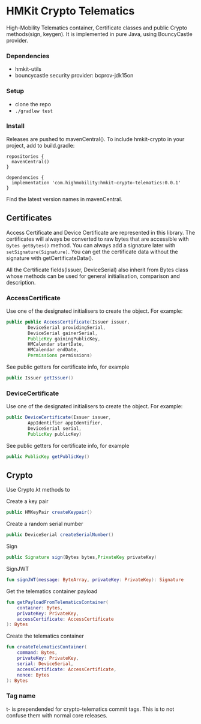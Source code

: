 # HMKit Crypto Telematics

High-Mobility Telematics container, Certificate classes and public Crypto methods(sign, keygen). It
is implemented in pure Java, using BouncyCastle provider.

### Dependencies

* hmkit-utils
* bouncycastle security provider: bcprov-jdk15on

### Setup

* clone the repo
* `./gradlew test`

### Install

Releases are pushed to mavenCentral(). To include hmkit-crypto in your project, add to build.gradle:

```
repositories {
  mavenCentral()
}

dependencies {
  implementation 'com.highmobility:hmkit-crypto-telematics:0.0.1'
}
```

Find the latest version names in mavenCentral.

## Certificates

Access Certificate and Device Certificate are represented in this library. The certificates will
always be converted to raw bytes that are accessible with `Bytes getBytes()` method. You can always
add a signature later with `setSignature(Signature)`. You can get the certificate data without the
signature with getCertificateData().

All the Certificate fields(Issuer, DeviceSerial) also inherit from Bytes class whose methods can be
used for general initialisation, comparison and description.

### AccessCertificate

Use one of the designated initialisers to create the object. For example:

```java
public public AccessCertificate(Issuer issuer,
        DeviceSerial providingSerial,
        DeviceSerial gainerSerial,
        PublicKey gainingPublicKey,
        HMCalendar startDate,
        HMCalendar endDate,
        Permissions permissions)
```

See public getters for certificate info, for example

```java
public Issuer getIssuer()
```

### DeviceCertificate

Use one of the designated initialisers to create the object. For example:

```java
public DeviceCertificate(Issuer issuer,
        AppIdentifier appIdentifier,
        DeviceSerial serial,
        PublicKey publicKey)
```

See public getters for certificate info, for example

```java
public PublicKey getPublicKey()
```

## Crypto ##

Use Crypto.kt methods to

Create a key pair

```java
public HMKeyPair createKeypair()
```

Create a random serial number

```java
public DeviceSerial createSerialNumber()
```

Sign

```java
public Signature sign(Bytes bytes,PrivateKey privateKey)
```

SignJWT

```kotlin
fun signJWT(message: ByteArray, privateKey: PrivateKey): Signature
```

Get the telematics container payload

```kotlin
fun getPayloadFromTelematicsContainer(
    container: Bytes,
    privateKey: PrivateKey,
    accessCertificate: AccessCertificate
): Bytes
```

Create the telematics container

```kotlin
fun createTelematicsContainer(
    command: Bytes,
    privateKey: PrivateKey,
    serial: DeviceSerial,
    accessCertificate: AccessCertificate,
    nonce: Bytes
): Bytes
```

### Tag name

t- is prependended for crypto-telematics commit tags. This is to not confuse them with normal core
releases. 